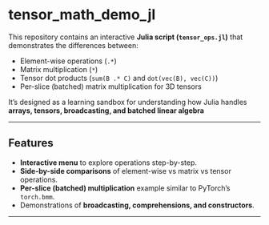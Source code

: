 # tensor_math_demo_jl

This repository contains an interactive **Julia script (`tensor_ops.jl`)** that demonstrates the differences between:
- Element-wise operations (`.*`)
- Matrix multiplication (`*`)
- Tensor dot products (`sum(B .* C)` and `dot(vec(B), vec(C))`)
- Per-slice (batched) matrix multiplication for 3D tensors

It’s designed as a learning sandbox for understanding how Julia handles **arrays, tensors, broadcasting, and batched linear algebra** 

---

## Features
- **Interactive menu** to explore operations step-by-step.
- **Side-by-side comparisons** of element-wise vs matrix vs tensor operations.
- **Per-slice (batched) multiplication** example similar to PyTorch’s `torch.bmm`.
- Demonstrations of **broadcasting, comprehensions, and constructors**.

---
